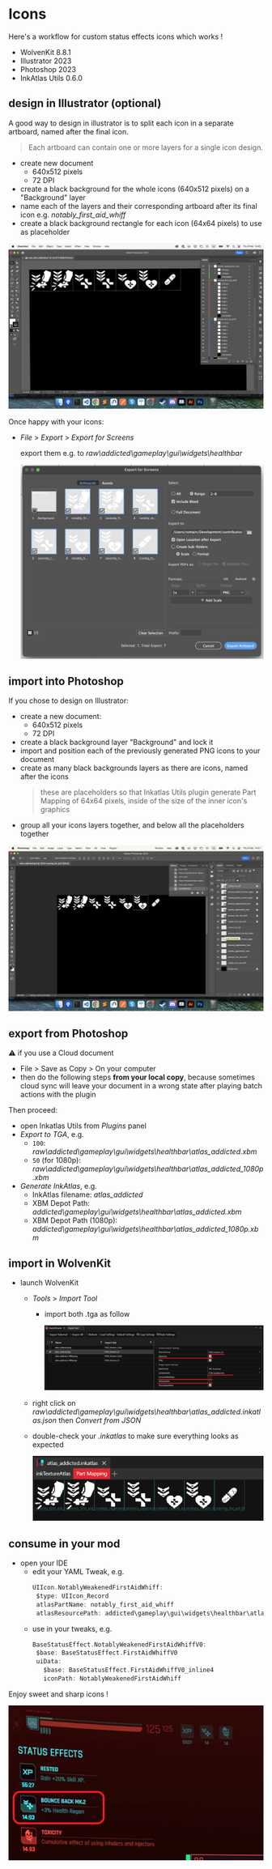 # Icons

Here's a workflow for custom status effects icons which works !

- WolvenKit 8.8.1
- Illustrator 2023
- Photoshop 2023
- InkAtlas Utils 0.6.0

## design in Illustrator (optional)

A good way to design in illustrator is to split each icon in a separate artboard, named after the final icon.
> Each artboard can contain one or more layers for a single icon design.
>

- create new document
  - 640x512 pixels
  - 72 DPI
- create a black background for the whole icons (640x512 pixels) on a "Background" layer
- name each of the layers and their corresponding artboard after its final icon
   e.g. *notably_first_aid_whiff*
- create a black background rectangle for each icon (64x64 pixels) to use as placeholder

![.ai document structure](pictures/ai-document-structure.png)

Once happy with your icons:

- *File* > *Export* > *Export for Screens*
  
  export them e.g. to *raw\addicted\gameplay\gui\widgets\healthbar*

  ![.ai Export for Screens settings](pictures/ps-export-for-screens-settings.png)

## import into Photoshop

If you chose to design on Illustrator:

- create a new document:
  - 640x512 pixels
  - 72 DPI
- create a black background layer "Background" and lock it
- import and position each of the previously generated PNG icons to your document
- create as many black backgrounds layers as there are icons, named after the icons
  > these are placeholders so that Inkatlas Utils plugin generate Part Mapping of 64x64 pixels, inside of the size of the inner icon's graphics
- group all your icons layers together, and below all the placeholders together

![.ps document structure](pictures/ps-document-structure.png)
## export from Photoshop

⚠️ if you use a Cloud document
  - File > Save as Copy > On your computer
  - then do the following steps **from your local copy**, because sometimes cloud sync will leave your document in a wrong state after playing batch actions with the plugin

Then proceed:

- open Inkatlas Utils from *Plugins* panel
- *Export to TGA*, e.g.
  - `100`: *raw\addicted\gameplay\gui\widgets\healthbar\atlas_addicted.xbm*
  - `50` (for 1080p): *raw\addicted\gameplay\gui\widgets\healthbar\atlas_addicted_1080p.xbm*
- *Generate InkAtlas*, e.g.
  - InkAtlas filename: *atlas_addicted*
  - XBM Depot Path: *addicted\gameplay\gui\widgets\healthbar\atlas_addicted.xbm*
  - XBM Depot Path (1080p): *addicted\gameplay\gui\widgets\healthbar\atlas_addicted_1080p.xbm*


## import in WolvenKit

- launch WolvenKit
  - *Tools* > *Import Tool*
    - import both .tga as follow

      ![WolvenKit .xbm import settings](./pictures/wk-import-xbm-solution.png)
  - right click on *raw\addicted\gameplay\gui\widgets\healthbar\atlas_addicted.inkatlas.json* then *Convert from JSON*
  - double-check your *.inkatlas* to make sure everything looks as expected

    ![.inkatlas Part Mapping](pictures/wk-inkatlas-part-mapping.png)

## consume in your mod

- open your IDE
  - edit your YAML Tweak, e.g.
    ```swift
    UIIcon.NotablyWeakenedFirstAidWhiff:
     $type: UIIcon_Record
     atlasPartName: notably_first_aid_whiff
     atlasResourcePath: addicted\gameplay\gui\widgets\healthbar\atlas_addicted.inkatlas
    ```
  - use in your tweaks, e.g.
    ```swift
    BaseStatusEffect.NotablyWeakenedFirstAidWhiffV0:
     $base: BaseStatusEffect.FirstAidWhiffV0
     uiData:
       $base: BaseStatusEffect.FirstAidWhiffV0_inline4
       iconPath: NotablyWeakenedFirstAidWhiff
    ```

Enjoy sweet and sharp icons !

![final in-game custom icon](pictures/ingame-custom-icons.png)
